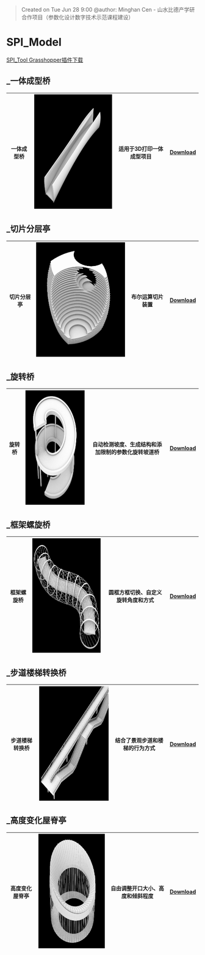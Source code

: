 > Created on Tue Jun 28 9:00 @author: Minghan Cen - 山水比德产学研合作项目（参数化设计数字技术示范课程建设）

# SPI_Model
<a href="Material\SPI.rar">SPI_Tool Grasshopper插件下载</a>

## _一体成型桥
| 一体成型桥 |  <img src="./imgs\tool\一体成型桥.png" height="300" width="300" title="caDesign">|适用于3D打印一体成型项目 |<a href="./Moths_components/Counter.gh">Download</a> |
|---|---|---|---|

## _切片分层亭
| 切片分层亭 |  <img src="./imgs\tool\切片分层亭.png" height="300" width="300" title="caDesign">|布尔运算切片装置 |<a href="./Moths_components/Counter.gh">Download</a> |
|---|---|---|---|

## _旋转桥
| 旋转桥 |  <img src="./imgs\tool\旋转桥.png" height="300" width="300" title="caDesign">|自动检测坡度、生成结构和添加限制的参数化旋转坡道桥|<a href="./Moths_components/Counter.gh">Download</a> |
|---|---|---|---|

## _框架螺旋桥
| 框架螺旋桥 |  <img src="./imgs\tool\框架螺旋桥.png" height="300" width="300" title="caDesign">|圆框方框切换、自定义旋转角度和方式|<a href="./Moths_components/Counter.gh">Download</a> |
|---|---|---|---|

## _步道楼梯转换桥
| 步道楼梯转换桥 |  <img src="./imgs\tool\步道楼梯转换桥.png" height="300" width="300" title="caDesign">|结合了景观步道和楼梯的行为方式|<a href="./Moths_components/Counter.gh">Download</a> |
|---|---|---|---|

## _高度变化屋脊亭
| 高度变化屋脊亭 |  <img src="./imgs\tool\屋脊高度变化亭.png" height="300" width="300" title="caDesign">|自由调整开口大小、高度和倾斜程度|<a href="./Moths_components/Counter.gh">Download</a> |
|---|---|---|---|